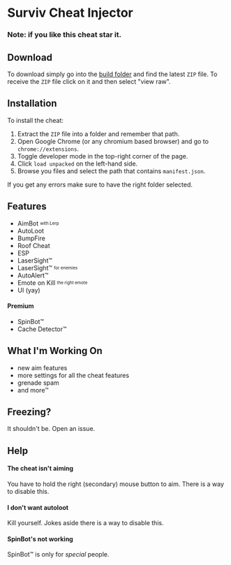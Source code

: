 # Surviv Cheat Injector
### Note: if you like this cheat star it.
## Download
To download simply go into the [build folder](https://github.com/IceHacks/SurvivCheatInjector/tree/master/build) and find the latest `ZIP` file. To receive the `ZIP` file click on it and then select "view raw".
## Installation
To install the cheat:

1. Extract the `ZIP` file into a folder and remember that path.
2. Open Google Chrome (or any chromium based browser) and go to `chrome://extensions`.
3. Toggle developer mode in the top-right corner of the page.
4. Click `load unpacked` on the left-hand side.
5. Browse you files and select the path that contains `manifest.json`.

If you get any errors make sure to have the right folder selected.
## Features
- AimBot <sub><sup>with Lerp</sup></sub>
- AutoLoot
- BumpFire
- Roof Cheat
- ESP
- LaserSight™
- LaserSight™ <sub><sup>for enemies</sup></sub>
- AutoAlert™
- Emote on Kill <sub><sup>the right emote</sup></sub>
- UI (yay)

#### Premium
- SpinBot™
- Cache Detector™

## What I'm Working On
- new aim features
- more settings for all the cheat features
- grenade spam
- and more™

## Freezing?
It shouldn't be. Open an issue.

## Help
#### The cheat isn't aiming
You have to hold the right (secondary) mouse button to aim. There is a way to disable this.

#### I don't want autoloot
Kill yourself. Jokes aside there is a way to disable this.

#### SpinBot's not working
SpinBot&trade; is only for _special_ people.
